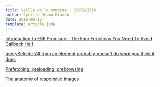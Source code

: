 ```yaml
---
title: Veille de la semaine - 12/02/2016
author: Cyrille Jesmo Drazik
date: 2016-02-12
template: article.jade
---
```



<span class="more"></span>

[Introduction to ES6 Promises – The Four Functions You Need To Avoid Callback Hell](http://jamesknelson.com/grokking-es6-promises-the-four-functions-you-need-to-avoid-callback-hell/)

[querySelectorAll from an element probably doesn't do what you think it does](https://www.lvh.io/posts/queryselectorall-from-an-element-probably-doesnt-do-what-you-think-it-does.html#)

[Prefetching, preloading, prebrowsing](https://css-tricks.com/prefetching-preloading-prebrowsing/)

[The anatomy of responsive images](https://jakearchibald.com/2015/anatomy-of-responsive-images/)
